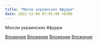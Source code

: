 ```yaml
---
title: "Мюсли украинских #фурри"
date: 2022-12-06 07:01:00 +0300
---
```


Мюсли украинских #фурри


[Вложение](/assets/vk_photos/4/nhWIjiNkPqo.jpg)
[Вложение](/assets/vk_photos/4/UD8DDjuB0Yg.jpg)
[Вложение](/assets/vk_photos/3/sERUj4Gvxw8.jpg)
[Вложение](/assets/vk_photos/3/n0yY7GVnjfU.jpg)
